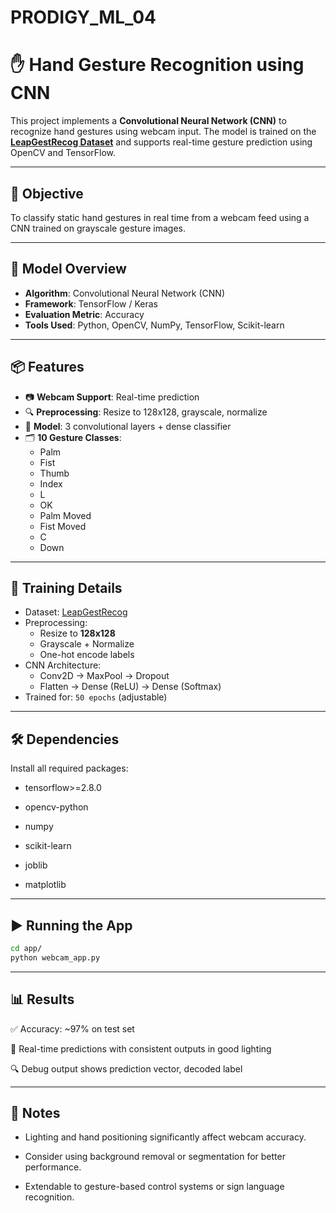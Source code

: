 # PRODIGY_ML_04

# ✋ Hand Gesture Recognition using CNN

This project implements a **Convolutional Neural Network (CNN)** to recognize hand gestures using webcam input. The model is trained on the **[LeapGestRecog Dataset](https://www.kaggle.com/datasets/gti-upm/leapgestrecog)** and supports real-time gesture prediction using OpenCV and TensorFlow.

---

## 🎯 Objective

To classify static hand gestures in real time from a webcam feed using a CNN trained on grayscale gesture images.

---

## 🧠 Model Overview

- **Algorithm**: Convolutional Neural Network (CNN)
- **Framework**: TensorFlow / Keras
- **Evaluation Metric**: Accuracy
- **Tools Used**: Python, OpenCV, NumPy, TensorFlow, Scikit-learn

---

## 📦 Features

- 📷 **Webcam Support**: Real-time prediction
- 🔍 **Preprocessing**: Resize to 128x128, grayscale, normalize
- 🧠 **Model**: 3 convolutional layers + dense classifier
- 🗂️ **10 Gesture Classes**:
  - Palm
  - Fist
  - Thumb
  - Index
  - L
  - OK
  - Palm Moved
  - Fist Moved
  - C
  - Down

---

## 🧪 Training Details

- Dataset: [LeapGestRecog](https://www.kaggle.com/datasets/gti-upm/leapgestrecog)
- Preprocessing:
  - Resize to **128x128**
  - Grayscale + Normalize
  - One-hot encode labels
- CNN Architecture:
  - Conv2D → MaxPool → Dropout
  - Flatten → Dense (ReLU) → Dense (Softmax)
- Trained for: `50 epochs` (adjustable)

---

## 🛠️ Dependencies
Install all required packages:
- tensorflow>=2.8.0

- opencv-python

- numpy

- scikit-learn

- joblib

- matplotlib

---

## ▶️ Running the App

```bash
cd app/
python webcam_app.py
```
---

## 📊 Results
✅ Accuracy: ~97% on test set

🎯 Real-time predictions with consistent outputs in good lighting

🔍 Debug output shows prediction vector, decoded label

---

## 📌 Notes
- Lighting and hand positioning significantly affect webcam accuracy.

- Consider using background removal or segmentation for better performance.

- Extendable to gesture-based control systems or sign language recognition.

